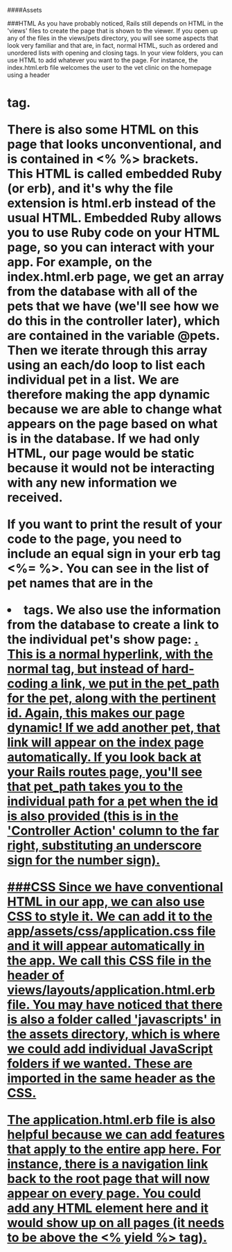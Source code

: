 ####Assets

###HTML
As you have probably noticed, Rails still depends on HTML in the 'views' files to create the page that is shown to the viewer. If you open up any of the files in the views/pets directory, you will see some aspects that look very familiar and that are, in fact, normal HTML, such as ordered and unordered lists with opening and closing tags. In your view folders, you can use HTML to add whatever you want to the page. For instance, the index.html.erb file welcomes the user to the vet clinic on the homepage using a header <h1> tag.

There is also some HTML on this page that looks unconventional, and is contained in <% %> brackets. This HTML is called embedded Ruby (or erb), and it's why the file extension is html.erb instead of the usual HTML. Embedded Ruby allows you to use Ruby code on your HTML page, so you can interact with your app. For example, on the index.html.erb page, we get an array from the database with all of the pets that we have (we'll see how we do this in the controller later), which are contained in the variable @pets. Then we iterate through this array using an each/do loop to list each individual pet in a list. We are therefore making the app dynamic because we are able to change what appears on the page based on what is in the database. If we had only HTML, our page would be static because it would not be interacting with any new information we received.

If you want to print the result of your code to the page, you need to include an equal sign in your erb tag <%= %>. You can see in the list of pet names that are in the <li> tags. We also use the information from the database to create a link to the individual pet's show page: <a href="<%=pet_path(pet.id)%>">. This is a normal hyperlink, with the normal <a href="link"> tag, but instead of hard-coding a link, we put in the pet_path for the pet, along with the pertinent id. Again, this makes our page dynamic! If we add another pet, that link will appear on the index page automatically. If you look back at your Rails routes page, you'll see that pet_path takes you to the individual path for a pet when the id is also provided (this is in the 'Controller Action' column to the far right, substituting an underscore sign for the number sign).

###CSS
Since we have conventional HTML in our app, we can also use CSS to style it. We can add it to the app/assets/css/application.css file and it will appear automatically in the app. We call this CSS file in the header of views/layouts/application.html.erb file. You may have noticed that there is also a folder called 'javascripts' in the assets directory, which is where we could add individual JavaScript folders if we wanted. These are imported in the same header as the CSS.

The application.html.erb file is also helpful because we can add features that apply to the entire app here. For instance, there is a navigation link back to the root page that will now appear on every page. You could add any HTML element here and it would show up on all pages (it needs to be above the <% yield %> tag). 
